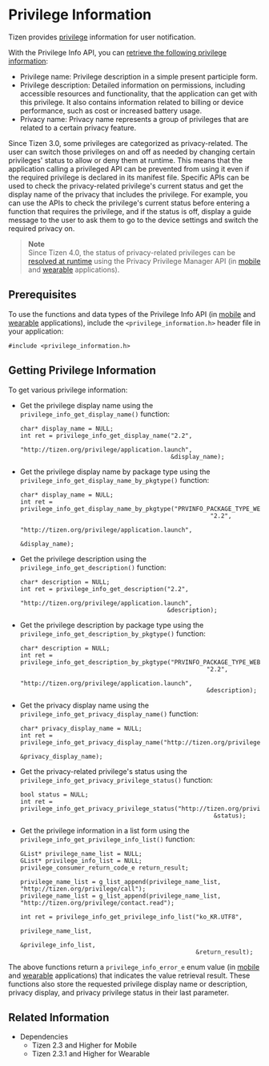 # Privilege Information


Tizen provides [privilege](../../tutorials/details/sec-privileges.md) information for user notification.

With the Privilege Info API, you can [retrieve the following privilege information](#get):

- Privilege name: Privilege description in a simple present participle form.
- Privilege description: Detailed information on permissions, including accessible resources and functionality, that the application can get with this privilege. It also contains information related to billing or device performance, such as cost or increased battery usage.
- Privacy name: Privacy name represents a group of privileges that are related to a certain privacy feature.

Since Tizen 3.0, some privileges are categorized as privacy-related. The user can switch those privileges on and off as needed by changing certain privileges' status to allow or deny them at runtime. This means that the application calling a privileged API can be prevented from using it even if the required privilege is declared in its manifest file. Specific APIs can be used to check the privacy-related privilege's current status and get the display name of the privacy that includes the privilege. For example, you can use the APIs to check the privilege's current status before entering a function that requires the privilege, and if the status is off, display a guide message to the user to ask them to go to the device settings and switch the required privacy on.

> **Note**  
> Since Tizen 4.0, the status of privacy-related privileges can be [resolved at runtime](privacy-related-permissions.md) using the Privacy Privilege Manager API (in [mobile](../../api/mobile/latest/group__CAPI__PRIVACY__PRIVILEGE__MANAGER__MODULE.html) and [wearable](../../api/wearable/latest/group__CAPI__PRIVACY__PRIVILEGE__MANAGER__MODULE.html) applications).

## Prerequisites

To use the functions and data types of the Privilege Info API (in [mobile](../../api/mobile/latest/group__CAPI__SECURITY__FRAMEWORK__PRIVILEGE__INFO__MODULE.html) and [wearable](../../api/wearable/latest/group__CAPI__SECURITY__FRAMEWORK__PRIVILEGE__INFO__MODULE.html) applications), include the `<privilege_information.h>` header file in your application:

```
#include <privilege_information.h>
```

<a name="get"></a>
## Getting Privilege Information

To get various privilege information:

- Get the privilege display name using the `privilege_info_get_display_name()` function:

    ```
    char* display_name = NULL;
    int ret = privilege_info_get_display_name("2.2",
                                              "http://tizen.org/privilege/application.launch",
                                              &display_name);
    ```

- Get the privilege display name by package type using the `privilege_info_get_display_name_by_pkgtype()` function:

    ```
    char* display_name = NULL;
    int ret = privilege_info_get_display_name_by_pkgtype("PRVINFO_PACKAGE_TYPE_WEB",
                                                         "2.2",
                                                         "http://tizen.org/privilege/application.launch",
                                                         &display_name);
    ```

- Get the privilege description using the `privilege_info_get_description()` function:

    ```
    char* description = NULL;
    int ret = privilege_info_get_description("2.2",
                                             "http://tizen.org/privilege/application.launch",
                                             &description);
    ```

- Get the privilege description by package type using the `privilege_info_get_description_by_pkgtype()` function:

    ```
    char* description = NULL;
    int ret = privilege_info_get_description_by_pkgtype("PRVINFO_PACKAGE_TYPE_WEB",
                                                        "2.2",
                                                        "http://tizen.org/privilege/application.launch",
                                                        &description);
    ```

- Get the privacy display name using the `privilege_info_get_privacy_display_name()` function:

    ```
    char* privacy_display_name = NULL;
    int ret = privilege_info_get_privacy_display_name("http://tizen.org/privilege/account.read",
                                                      &privacy_display_name);
    ```

- Get the privacy-related privilege's status using the `privilege_info_get_privacy_privilege_status()` function:

    ```
    bool status = NULL;
    int ret = privilege_info_get_privacy_privilege_status("http://tizen.org/privilege/account.read",
                                                          &status);
    ```

- Get the privilege information in a list form using the `privilege_info_get_privilege_info_list()` function:

    ```
    GList* privilege_name_list = NULL;
    GList* privilege_info_list = NULL;
    privilege_consumer_return_code_e return_result;

    privilege_name_list = g_list_append(privilege_name_list, "http://tizen.org/privilege/call");
    privilege_name_list = g_list_append(privilege_name_list, "http://tizen.org/privilege/contact.read");

    int ret = privilege_info_get_privilege_info_list("ko_KR.UTF8",
                                                     privilege_name_list,
                                                     &privilege_info_list,
                                                     &return_result);
    ```

The above functions return a `privilege_info_error_e` enum value (in [mobile](../../api/mobile/latest/group__CAPI__SECURITY__FRAMEWORK__PRIVILEGE__INFO__MODULE.html#gae50b814d4efe1b1d7218b6d68cdcadd6) and [wearable](../../api/wearable/latest/group__CAPI__SECURITY__FRAMEWORK__PRIVILEGE__INFO__MODULE.html#gae50b814d4efe1b1d7218b6d68cdcadd6) applications) that indicates the value retrieval result. These functions also store the requested privilege display name or description, privacy display, and privacy privilege status in their last parameter.

## Related Information
- Dependencies
  - Tizen 2.3 and Higher for Mobile
  - Tizen 2.3.1 and Higher for Wearable
